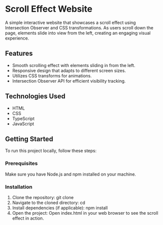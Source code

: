 # Scroll Effect Website

A simple interactive website that showcases a scroll effect using Intersection Observer and CSS transformations. As users scroll down the page, elements slide into view from the left, creating an engaging visual experience.

## Features

- Smooth scrolling effect with elements sliding in from the left.
- Responsive design that adapts to different screen sizes.
- Utilizes CSS transforms for animations.
- Intersection Observer API for efficient visibility tracking.

## Technologies Used

- HTML
- CSS
- TypeScript
- JavaScript

## Getting Started

To run this project locally, follow these steps:

### Prerequisites

Make sure you have Node.js and npm installed on your machine.

### Installation

1. Clone the repository:
git clone
2. Navigate to the cloned directory:
cd 
3. Install dependencies (if applicable):
npm install
4. Open the project: 
Open index.html in your web browser to see the scroll effect in action.